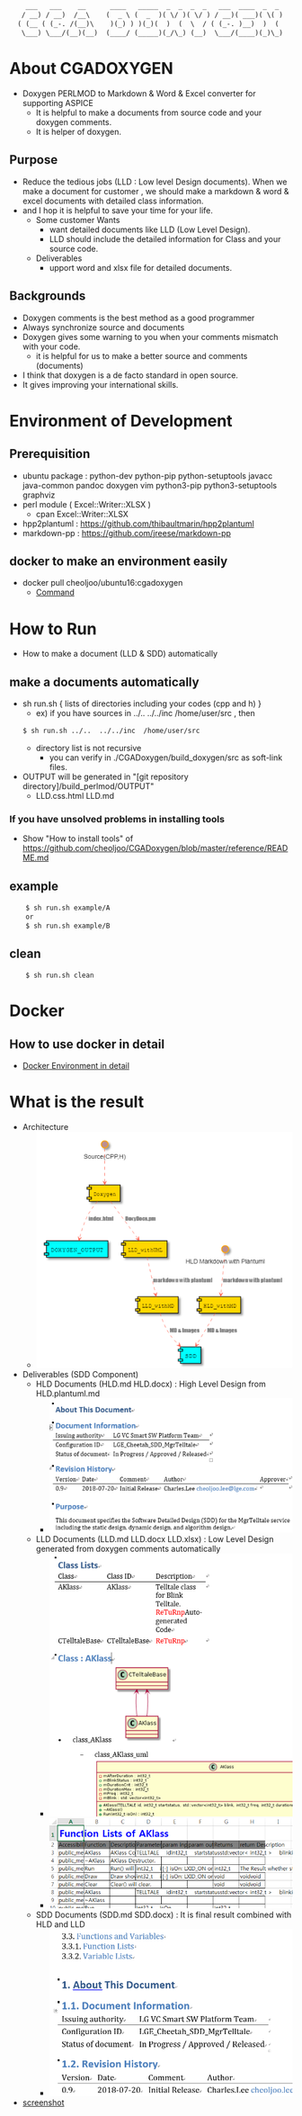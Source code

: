 ```
    ___   ___    __      ____   _____  _  _  _  _   ___  ____  _  _
   / __) / __)  /__\    (  _ \ (  _  )( \/ )( \/ ) / __)( ___)( \( )
  ( (__ ( (_-. /(__)\    )(_) ) )(_)(  )  (  \  / ( (_-. )__)  )  (
   \___) \___/(__)(__)  (____/ (_____)(_/\_) (__)  \___/(____)(_)\_)
```

# About CGADOXYGEN
- Doxygen PERLMOD to Markdown & Word & Excel converter for supporting ASPICE
    - It is helpful to make a documents from source code and your doxygen comments.
    - It is helper of doxygen.

## Purpose
- Reduce the tedious jobs (LLD : Low level Design documents). When we make a document for customer , we should make a markdown & word & excel documents with detailed class information.
- and I hop it is helpful to save your time for your life.
    - Some customer Wants
        - want detailed documents like LLD (Low Level Design).
        - LLD should include the detailed information for Class and your source code.
    - Deliverables
        - upport word and xlsx file for detailed documents.

## Backgrounds
- Doxygen comments is the best method as a good programmer
- Always synchronize source and documents
- Doxygen gives some warning to you when your comments mismatch with your code.
    - it is helpful for us to make a better source and comments (documents)
- I think that doxygen is a de facto standard in open source.
- It gives improving your international skills.

# Environment of Development
## Prerequisition
- ubuntu package : python-dev python-pip python-setuptools javacc java-common pandoc doxygen vim python3-pip python3-setuptools graphviz 
- perl module ( Excel::Writer::XLSX )
	- cpan Excel::Writer::XLSX
- hpp2plantuml : https://github.com/thibaultmarin/hpp2plantuml
- markdown-pp : https://github.com/jreese/markdown-pp

## docker to make an environment easily
- docker pull cheoljoo/ubuntu16:cgadoxygen
	- [Command](https://github.com/cheoljoo/CGADoxygen/blob/master/docker.md#docker-environment-from-dockerhub)

# How to Run
- How to make a document (LLD & SDD) automatically

## make a documents automatically
- sh run.sh  { lists of directories including your codes (cpp and h) }
    - ex) if you have sources in ../.. ../../inc /home/user/src   , then  
    ```bash
    $ sh run.sh ../..  ../../inc  /home/user/src
    ```
    - directory list is not recursive
        - you can verify in ./CGADoxygen/build_doxygen/src as soft-link files.
- OUTPUT will be generated in "[git repository directory]/build_perlmod/OUTPUT"
    - LLD.css.html LLD.md 

### If you have unsolved problems in installing tools 
- Show "How to install tools" of  https://github.com/cheoljoo/CGADoxygen/blob/master/reference/README.md

## example
```
    $ sh run.sh example/A
    or 
    $ sh run.sh example/B
```

## clean
```
    $ sh run.sh clean
```

# Docker
## How to use docker in detail
- [Docker Environment in detail](docker.md)

# What is the result
- Architecture
    - ![Architecture Component](./PNG/Architecture.png)
- Deliverables (SDD Component)
    - HLD Documents (HLD.md HLD.docx) : High Level Design from HLD.plantuml.md
        - ![HLD.docx SDD Document](./PNG/HLD01.png)
    - LLD Documents (LLD.md LLD.docx LLD.xlsx) : Low Level Design generated from doxygen comments automatically
        - ![LLD.docx SDD Document](./PNG/LLD01.png)
        - ![LLD.xlsx LLD Excel](./PNG/EXCEL01.png)
    - SDD Documents (SDD.md SDD.docx) : It is final result combined with HLD and LLD
        - ![SDD.docx SDD Document](./PNG/SDD01.png)
- [screenshot](https://github.com/cheoljoo/CGADoxygen/tree/master/PNG)

